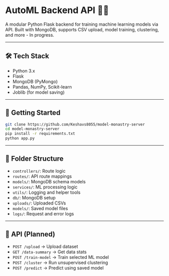 # AutoML Backend API 🧠🔧

A modular Python Flask backend for training machine learning models via API. Built with MongoDB, supports CSV upload, model training, clustering, and more - In progress.

---

## 🛠 Tech Stack

- Python 3.x
- Flask
- MongoDB (PyMongo)
- Pandas, NumPy, Scikit-learn
- Joblib (for model saving)

---

## 🚀 Getting Started

```bash
git clone https://github.com/Keshavs8055/model-monastry-server
cd model-monastry-server
pip install -r requirements.txt
python app.py
```

---

## 📁 Folder Structure

- `controllers/`: Route logic
- `routes/`: API route mappings
- `models/`: MongoDB schema models
- `services/`: ML processing logic
- `utils/`: Logging and helper tools
- `db/`: MongoDB setup
- `uploads/`: Uploaded CSVs
- `models/`: Saved model files
- `logs/`: Request and error logs

---

## 📡 API (Planned)

- `POST /upload` → Upload dataset
- `GET /data-summary` → Get data stats
- `POST /train-model` → Train selected ML model
- `POST /cluster` → Run unsupervised clustering
- `POST /predict` → Predict using saved model

